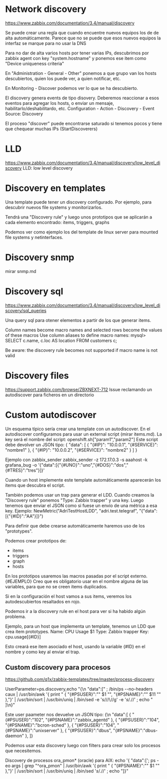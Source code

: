 # Network discovery
https://www.zabbix.com/documentation/3.4/manual/discovery

Se puede crear una regla que cuando encuentre nuevos equipos los de de alta automáticamente.
Parece que no se puede que esos nuevos equipos la interfaz se marque para no usar la DNS

Para no dar de alta varios hosts por tener varias IPs, descubrimos por zabbix agent con key "system.hostname" y ponemos ese item como "Device uniqueness criteria"

En "Administration - General - Other" ponemos a que grupo van los hosts descubiertos, quien los puede ver, a quien notificar, etc.

En Monitoring - Discover podemos ver lo que se ha descubierto.

El discovery genera events de tipo disovery.
Deberemos reaccionar a esos eventos para agregar los hosts, o enviar un mensaje, habilitarlo/deshabilitardo, etc.
Configuration - Action - Discovery - Event Source: Discovery

El proceso "discover" puede encontrarse saturado si tenemos pocos y tiene que chequear muchas IPs (StartDiscoverers)


# LLD
https://www.zabbix.com/documentation/3.4/manual/discovery/low_level_discovery
LLD: low level discovery


# Discovery en templates
Una template puede tener un discovery configurado.
Por ejemplo, para descubrir nuevos file systems y monitorizarlos.

Tendrá una "Discovery rule" y luego unos prototipos que se aplicarán a cada elemento encontrado: items, triggers, graphs

Podemos ver como ejemplo los del template de linux server para mounted file systems y netinterfaces.


# Discovery snmp
mirar snmp.md


# Discovery sql
https://www.zabbix.com/documentation/3.4/manual/discovery/low_level_discovery/sql_queries

Una query sql para otener elementos a partir de los que generar items.

Column names become macro names and selected rows
become the values of these macros
Use column aliases to define macro names:
mysql> SELECT c.name, c.loc AS location FROM customers c;

Be aware: the discovery rule becomes not supported if
macro name is not valid



# Discovery files
https://support.zabbix.com/browse/ZBXNEXT-712
Issue reclamando un autodiscover para ficheros en un directorio



# Custom autodiscover
Un esquema típico sería crear una template con un autodiscover.
En el autodiscover configuramos para usar un external script (mirar items.md). La key será el nombre del script: openshift.sh["param1","param2"]
Este script debe devolver un JSON tipo:
{
    "data": [
        {
            "{#IP}": "10.0.0.1",
            "{#SERVICE}": "nombre1"
        },
        {
            "{#IP}": "10.0.0.2",
            "{#SERVICE}": "nombre2"
        }
    ]
}

Ejemplo con zabbix_sender
zabbix_sender -z 172.17.0.3 -s aaahost -k grafana_bug -o '{"data":[{"{#UNO}":"uno","{#DOS}":"dos","{#TRES}":"tres"}]}'

Cuando un host implemente este template automáticamente aparecerán los items que descubra el script.

También podemos usar un trap para generar el LDD.
Cuando creamos la "Discovery rule" ponemos "Type: Zabbix trapper" y una key.
Luego tenemos que enviar el JSON como si fuese un envío de una métrica a esa key. Ejemplo:
  NewMetric("AdriTestHostLDD", "adri.test.telegraf", "{\"data\":[{\"{#ID}\":\"AA\"}]}")

Para definir que debe crearse automáticamente haremos uso de los "prototypes".

Podemos crear prototipos de:
 - items
 - triggers
 - graph
 - hosts

En los prototipos usaremos las macros pasadas por el script externo. {#EJEMPLO}
Creo que es obligatorio usar en el nombre alguna de las variables, para que no se creen items duplicados.

Si en la configuración el host vamos a sus items, veremos los autodescubiertos resaltados en rojo.

Podemos ir a la discovery rule en el host para ver si ha habido algún problema.

Ejemplo, para un host que implementa un template, tenemos un LDD que crea item prototypes.
  Name: CPU Usage $1
  Type: Zabbix trapper
  Key: cpu.usage[{#ID}]

Esto creará ese item asociado el host, usando la variable {#ID} en el nombre y como key al enviar el trap.



## Custom discovery para procesos
https://github.com/q1x/zabbix-templates/tree/master/process-discovery

UserParameter=ps.discovery,echo "{\n \"data\":[" ; /bin/ps --no-headers caux | /usr/bin/awk '{ print " { \"{#PSUSER}\":\"" $1 "\", \"{#PSNAME}\":\"" $11 "\" },"}' | /usr/bin/sort | /usr/bin/uniq | /bin/sed -e 's/\//\\\//g' -e '$s/.$//' ; echo " ]\n}"

Este user paameter nos devuelve un JSON tipo:
{\n "data":[
 { "{#PSUSER}":"102", "{#PSNAME}":"zabbix_agentd" },
 { "{#PSUSER}":"104", "{#PSNAME}":"bcron-sched" },
 { "{#PSUSER}":"104", "{#PSNAME}":"unixserver" },
 { "{#PSUSER}":"dbus", "{#PSNAME}":"dbus-daemon" },
 ]}


Podemos usar esta discovery luego con filters para crear solo los procesos que necesitemos.


Discovery de procesos ora_pmon* (oracle) para AIX:
echo '{ "data":['; ps -eo args | grep "^ora_pmon" | /usr/bin/awk '{ print " { \"{#PSNAME}\":\"" $1 "\" },"}' | /usr/bin/sort | /usr/bin/uniq | /bin/sed '$s/.$//' ; echo "]}"
